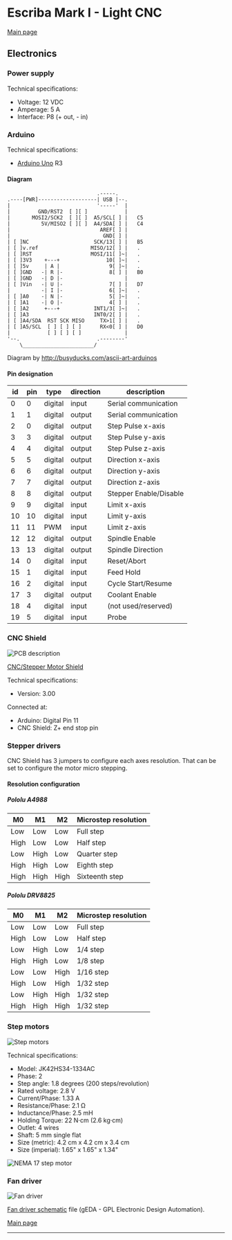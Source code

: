 # Escriba Mark I - Light CNC

[Main page]

## Electronics

### Power supply
Technical specifications:
- Voltage: 12 VDC
- Amperage: 5 A
- Interface: P8 (+ out, - in)

### Arduino
Technical specifications:
- [Arduino Uno] R3

#### Diagram
                                 .-----.
    .----[PWR]-------------------| USB |--.
    |                            '-----'  |
    |         GND/RST2  [ ][ ]            |
    |       MOSI2/SCK2  [ ][ ]  A5/SCL[ ] |   C5
    |          5V/MISO2 [ ][ ]  A4/SDA[ ] |   C4
    |                             AREF[ ] |
    |                              GND[ ] |
    | [ ]NC                     SCK/13[ ] |   B5
    | [ ]v.ref                 MISO/12[ ] |   .
    | [ ]RST                   MOSI/11[ ]~|   .
    | [ ]3V3    +---+               10[ ]~|   .
    | [ ]5v     | A |                9[ ]~|   .
    | [ ]GND   -| R |-               8[ ] |   B0
    | [ ]GND   -| D |-                    |
    | [ ]Vin   -| U |-               7[ ] |   D7
    |          -| I |-               6[ ]~|   .
    | [ ]A0    -| N |-               5[ ]~|   .
    | [ ]A1    -| O |-               4[ ] |   .
    | [ ]A2     +---+           INT1/3[ ]~|   .
    | [ ]A3                     INT0/2[ ] |   .
    | [ ]A4/SDA  RST SCK MISO     TX>1[ ] |   .
    | [ ]A5/SCL  [ ] [ ] [ ]      RX<0[ ] |   D0
    |            [ ] [ ] [ ]              |
    '--.                         .--------'
        \_______________________/

Diagram by http://busyducks.com/ascii-art-arduinos

#### Pin designation
 id | pin |   type    | direction |               description
----|-----|-----------|-----------|--------------------------------------------
  0 |   0 | digital   | input     | Serial communication
  1 |   1 | digital   | output    | Serial communication
  2 |   0 | digital   | output    | Step Pulse x-axis
  3 |   3 | digital   | output    | Step Pulse y-axis
  4 |   4 | digital   | output    | Step Pulse z-axis
  5 |   5 | digital   | output    | Direction x-axis
  6 |   6 | digital   | output    | Direction y-axis
  7 |   7 | digital   | output    | Direction z-axis
  8 |   8 | digital   | output    | Stepper Enable/Disable
  9 |   9 | digital   | input     | Limit x-axis
 10 |  10 | digital   | input     | Limit y-axis
 11 |  11 | PWM       | input     | Limit z-axis
 12 |  12 | digital   | output    | Spindle Enable
 13 |  13 | digital   | output    | Spindle Direction
 14 |   0 | digital   | input     | Reset/Abort
 15 |   1 | digital   | input     | Feed Hold
 16 |   2 | digital   | input     | Cycle Start/Resume
 17 |   3 | digital   | output    | Coolant Enable
 18 |   4 | digital   | input     | (not used/reserved)
 19 |   5 | digital   | input     | Probe

### CNC Shield
![PCB description](Pictures/CNC_Stepper_Motor_Shield_v3.00_Draft.jpg)

[CNC/Stepper Motor Shield](../Documents/cnc-3axis-shield.pdf)

Technical specifications:
- Version: 3.00

Connected at:
- Arduino: Digital Pin 11
- CNC Shield: Z+ end stop pin

### Stepper drivers
CNC Shield has 3 jumpers to configure each axes resolution.
That can be set to configure the motor micro stepping.

#### Resolution configuration

##### Pololu A4988
 M0   | M1   | M2   | Microstep resolution
------|------|------|-----------------------
 Low  | Low  | Low  | Full step
 High | Low  | Low  | Half step
 Low  | High | Low  | Quarter step
 High | High | Low  | Eighth step
 High | High | High | Sixteenth step

##### Pololu DRV8825
 M0   | M1   | M2   | Microstep resolution
------|------|------|-----------------------
 Low  | Low  | Low  | Full step
 High | Low  | Low  | Half step
 Low  | High | Low  | 1/4 step
 High | High | Low  | 1/8 step
 Low  | Low  | High | 1/16 step
 High | Low  | High | 1/32 step
 Low  | High | High | 1/32 step
 High | High | High | 1/32 step

### Step motors
![Step motors](Pictures/JK42HS34-1334AC_techspecs.jpg)

Technical specifications:
- Model: JK42HS34-1334AC
- Phase: 2
- Step angle: 1.8 degrees (200 steps/revolution)
- Rated voltage: 2.8 V
- Current/Phase: 1.33 A
- Resistance/Phase: 2.1 Ω
- Inductance/Phase: 2.5 mH
- Holding Torque: 22 N·cm (2.6 kg·cm)
- Outlet: 4 wires
- Shaft: 5 mm single flat
- Size (metric): 4.2 cm x 4.2 cm x 3.4 cm
- Size (imperial): 1.65" x 1.65" x 1.34"

![NEMA 17 step motor](Pictures/JK42HS34-1334AC_photo.jpg)

### Fan driver
![Fan driver](Pictures/fan_driver.png)

[Fan driver schematic](fan_driver.sch) file (gEDA - GPL Electronic Design Automation).

[Main page]

---

[Arduino Uno]: https://www.arduino.cc/en/Main/arduinoBoardUno/#techspecs
[Main page]: ../README.md
